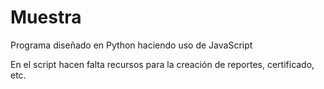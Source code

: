 # Muestra
Programa diseñado en Python haciendo uso de JavaScript

En el script hacen falta recursos para la creación de reportes, certificado, etc.
